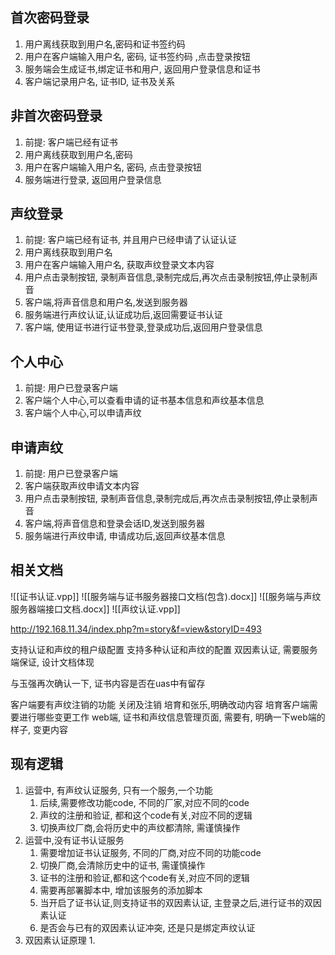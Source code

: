 
## 首次密码登录
1. 用户离线获取到用户名,密码和证书签约码
2. 用户在客户端输入用户名, 密码, 证书签约码 ,点击登录按钮
3. 服务端会生成证书,绑定证书和用户, 返回用户登录信息和证书
4. 客户端记录用户名, 证书ID, 证书及关系

## 非首次密码登录
1. 前提: 客户端已经有证书
2. 用户离线获取到用户名,密码
3. 用户在客户端输入用户名, 密码, 点击登录按钮
4. 服务端进行登录, 返回用户登录信息

## 声纹登录
1. 前提: 客户端已经有证书, 并且用户已经申请了认证认证
2. 用户离线获取到用户名
3. 用户在客户端输入用户名, 获取声纹登录文本内容
4. 用户点击录制按钮, 录制声音信息,录制完成后,再次点击录制按钮,停止录制声音
5. 客户端,将声音信息和用户名,发送到服务器
6. 服务端进行声纹认证,认证成功后,返回需要证书认证
7. 客户端, 使用证书进行证书登录,登录成功后,返回用户登录信息

## 个人中心
1. 前提:  用户已登录客户端
2. 客户端个人中心,可以查看申请的证书基本信息和声纹基本信息
3. 客户端个人中心,可以申请声纹

## 申请声纹
1. 前提:  用户已登录客户端
2. 客户端获取声纹申请文本内容
3. 用户点击录制按钮, 录制声音信息,录制完成后,再次点击录制按钮,停止录制声音
4. 客户端,将声音信息和登录会话ID,发送到服务器
5. 服务端进行声纹申请, 申请成功后,返回声纹基本信息

## 相关文档
![[证书认证.vpp]]
![[服务端与证书服务器接口文档(包含).docx]]
![[服务端与声纹服务器端接口文档.docx]]
![[声纹认证.vpp]]

http://192.168.11.34/index.php?m=story&f=view&storyID=493

支持认证和声纹的租户级配置
支持多种认证和声纹的配置
双因素认证, 需要服务端保证, 设计文档体现

与玉强再次确认一下, 证书内容是否在uas中有留存

客户端要有声纹注销的功能
	关闭及注销
培育和张乐,明确改动内容
	培育客户端需要进行哪些变更工作
	web端, 证书和声纹信息管理页面, 需要有, 明确一下web端的样子, 变更内容


## 现有逻辑
1. 运营中, 有声纹认证服务, 只有一个服务,一个功能
	1. 后续,需要修改功能code, 不同的厂家,对应不同的code
	2. 声纹的注册和验证, 都和这个code有关,对应不同的逻辑
	3. 切换声纹厂商,会将历史中的声纹都清除, 需谨慎操作
2. 运营中,没有证书认证服务
	1. 需要增加证书认证服务, 不同的厂商,对应不同的功能code
	2. 切换厂商,会清除历史中的证书, 需谨慎操作
	3. 证书的注册和验证,都和这个code有关,对应不同的逻辑
	4. 需要再部署脚本中, 增加该服务的添加脚本
	5. 当开启了证书认证,则支持证书的双因素认证, 主登录之后,进行证书的双因素认证
	6. 是否会与已有的双因素认证冲突, 还是只是绑定声纹认证
3. 双因素认证原理
	1. 